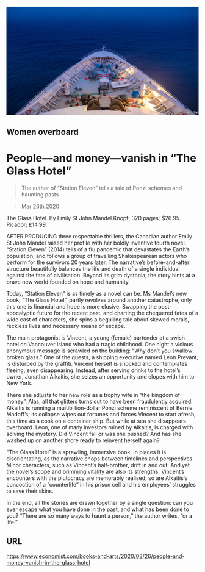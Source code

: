![](./images/20200328_BKP505.jpg)

## Women overboard

# People—and money—vanish in “The Glass Hotel”

> The author of “Station Eleven” tells a tale of Ponzi schemes and haunting pasts

> Mar 26th 2020

The Glass Hotel. By Emily St John Mandel.Knopf; 320 pages; $26.95. Picador; £14.99.

AFTER PRODUCING three respectable thrillers, the Canadian author Emily St John Mandel raised her profile with her boldly inventive fourth novel. “Station Eleven” (2014) tells of a flu pandemic that devastates the Earth’s population, and follows a group of travelling Shakespearean actors who perform for the survivors 20 years later. The narrative’s before-and-after structure beautifully balances the life and death of a single individual against the fate of civilisation. Beyond its grim dystopia, the story hints at a brave new world founded on hope and humanity.

Today, “Station Eleven” is as timely as a novel can be. Ms Mandel’s new book, “The Glass Hotel”, partly revolves around another catastrophe, only this one is financial and hope is more elusive. Swapping the post-apocalyptic future for the recent past, and charting the chequered fates of a wide cast of characters, she spins a beguiling tale about skewed morals, reckless lives and necessary means of escape.

The main protagonist is Vincent, a young (female) bartender at a swish hotel on Vancouver Island who had a tragic childhood. One night a vicious anonymous message is scrawled on the building: “Why don’t you swallow broken glass.” One of the guests, a shipping executive named Leon Prevant, is disturbed by the graffiti. Vincent herself is shocked and contemplates fleeing, even disappearing. Instead, after serving drinks to the hotel’s owner, Jonathan Alkaitis, she seizes an opportunity and elopes with him to New York.

There she adjusts to her new role as a trophy wife in “the kingdom of money”. Alas, all that glitters turns out to have been fraudulently acquired. Alkaitis is running a multibillion-dollar Ponzi scheme reminiscent of Bernie Madoff’s; its collapse wipes out fortunes and forces Vincent to start afresh, this time as a cook on a container ship. But while at sea she disappears overboard. Leon, one of many investors ruined by Alkaitis, is charged with solving the mystery. Did Vincent fall or was she pushed? And has she washed up on another shore ready to reinvent herself again?

“The Glass Hotel” is a sprawling, immersive book. In places it is disorientating, as the narrative chops between timelines and perspectives. Minor characters, such as Vincent’s half-brother, drift in and out. And yet the novel’s scope and brimming vitality are also its strengths. Vincent’s encounters with the plutocracy are memorably realised; so are Alkaitis’s concoction of a “counterlife” in his prison cell and his employees’ struggles to save their skins.

In the end, all the stories are drawn together by a single question: can you ever escape what you have done in the past, and what has been done to you? “There are so many ways to haunt a person,” the author writes, “or a life.”

## URL

https://www.economist.com/books-and-arts/2020/03/26/people-and-money-vanish-in-the-glass-hotel
